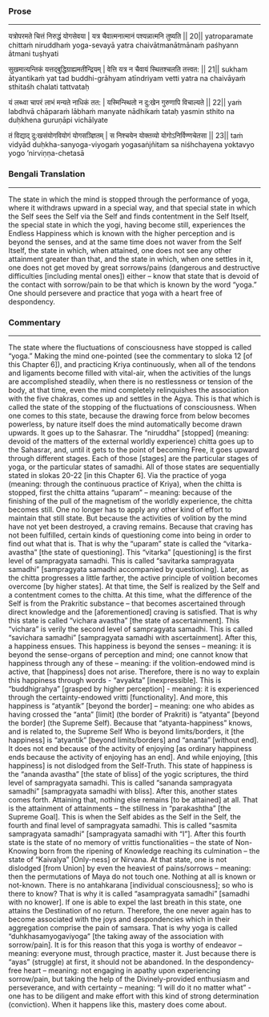 ### Prose 
 --- 
यत्रोपरमते चित्तं निरुद्धं योगसेवया |
यत्र चैवात्मनात्मानं पश्यन्नात्मनि तुष्यति || 20||
yatroparamate chittaṁ niruddhaṁ yoga-sevayā
yatra chaivātmanātmānaṁ paśhyann ātmani tuṣhyati

सुखमात्यन्तिकं यत्तद्बुद्धिग्राह्यमतीन्द्रियम् |
वेत्ति यत्र न चैवायं स्थितश्चलति तत्त्वत: || 21||
sukham ātyantikaṁ yat tad buddhi-grāhyam atīndriyam
vetti yatra na chaivāyaṁ sthitaśh chalati tattvataḥ

यं लब्ध्वा चापरं लाभं मन्यते नाधिकं तत: |
यस्मिन्स्थितो न दु:खेन गुरुणापि विचाल्यते || 22||
yaṁ labdhvā chāparaṁ lābhaṁ manyate nādhikaṁ tataḥ
yasmin sthito na duḥkhena guruṇāpi vichālyate

तं विद्याद् दु:खसंयोगवियोगं योगसञ्ज्ञितम् |
स निश्चयेन योक्तव्यो योगोऽनिर्विण्णचेतसा || 23||
taṁ vidyād duḥkha-sanyoga-viyogaṁ yogasaṅjñitam
sa niśhchayena yoktavyo yogo ’nirviṇṇa-chetasā

### Bengali Translation 
 --- 
The state in which the mind is stopped through the performance of yoga, where it withdraws upward in a special way, and that special state in which the Self sees the Self via the Self and finds contentment in the Self Itself, the special state in which the yogi, having become still, experiences the Endless Happiness which is known with the higher perception and is beyond the senses, and at the same time does not waver from the Self Itself, the state in which, when attained, one does not see any other attainment greater than that, and the state in which, when one settles in it, one does not get moved by great sorrows/pains (dangerous and destructive difficulties [including mental ones]) either – know that state that is devoid of the contact with sorrow/pain to be that which is known by the word “yoga.” One should persevere and practice that yoga with a heart free of despondency.

### Commentary 
 --- 
The state where the fluctuations of consciousness have stopped is called “yoga.” Making the mind one-pointed (see the commentary to sloka 12 [of this Chapter 6]), and practicing Kriya continuously, when all of the tendons and ligaments become filled with vital-air, when the activities of the lungs are accomplished steadily, when there is no restlessness or tension of the body, at that time, even the mind completely relinquishes the association with the five chakras, comes up and settles in the Agya. This is that which is called the state of the stopping of the fluctuations of consciousness. When one comes to this state, because the drawing force from below becomes powerless, by nature itself does the mind automatically become drawn upwards. It goes up to the Sahasrar. The “niruddha” [stopped] (meaning: devoid of the matters of the external worldly experience) chitta goes up to the Sahasrar, and, until it gets to the point of becoming Free, it goes upward through different stages. Each of those [stages] are the particular stages of yoga, or the particular states of samadhi. All of those states are sequentially stated in slokas 20-22 [in this Chapter 6]. Via the practice of yoga (meaning: through the continuous practice of Kriya), when the chitta is stopped, first the chitta attains “uparam” – meaning: because of the finishing of the pull of the magnetism of the worldly experience, the chitta becomes still. One no longer has to apply any other kind of effort to maintain that still state. But because the activities of volition by the mind have not yet been destroyed, a craving remains. Because that craving has not been fulfilled, certain kinds of questioning come into being in order to find out what that is. That is why the “uparam” state is called the “vitarka-avastha” [the state of questioning]. This “vitarka” [questioning] is the first level of sampragyata samadhi. This is called “savitarka sampragyata samadhi” [sampragyata samadhi accompanied by questioning]. Later, as the chitta progresses a little farther, the active principle of volition becomes overcome [by higher states]. At that time, the Self is realized by the Self and a contentment comes to the chitta. At this time, what the difference of the Self is from the Prakritic substance – that becomes ascertained through direct knowledge and the [aforementioned] craving is satisfied. That is why this state is called “vichara avastha” [the state of ascertainment]. This “vichara” is verily the second level of sampragyata samadhi. This is called “savichara samadhi” [sampragyata samadhi with ascertainment]. After this, a happiness ensues. This happiness is beyond the senses – meaning: it is beyond the sense-organs of perception and mind; one cannot know that happiness through any of these – meaning: if the volition-endowed mind is active, that [happiness] does not arise. Therefore, there is no way to explain this happiness through words - “avyakta” [inexpressible]. This is “buddhigrahya” [grasped by higher perception] - meaning: it is experienced through the certainty-endowed vritti [functionality]. And more, this happiness is “atyantik” [beyond the border] – meaning: one who abides as having crossed the “anta” [limit] (the border of Prakriti) is “atyanta” [beyond the border] (the Supreme Self). Because that “atyanta-happiness” knows, and is related to, the  Supreme Self Who is beyond limits/borders, it [the happiness] is “atyantik” [beyond limits/borders] and “ananta” [without end]. It does not end because of the activity of enjoying [as ordinary happiness ends because the activity of enjoying has an end]. And while enjoying, [this happiness] is not dislodged from the Self-Truth. This state of happiness is the “ananda avastha” [the state of bliss] of the yogic scriptures, the third level of sampragyata samadhi. This is called “sananda sampragyata samadhi” [sampragyata samadhi with bliss]. After this, another states comes forth. Attaining that, nothing else remains [to be attained] at all. That is the attainment of attainments – the stillness in “parakashtha” [the Supreme Goal]. This is when the Self abides as the Self in the Self, the fourth and final level of sampragyata samadhi. This is called “sasmita sampragyata samadhi” [sampragyata samadhi with “I”]. After this fourth state is the state of no memory of vrittis functionalities – the state of Non-Knowing born from the ripening of Knowledge reaching its culmination – the state of “Kaivalya” [Only-ness] or Nirvana. At that state, one is not dislodged [from Union] by even the heaviest of pains/sorrows – meaning: then the permutations of Maya do not touch one. Nothing at all is known or not-known. There is no antahkarana [individual consciousness]; so who is there to know? That is why it is called “asampragyata samadhi” [samadhi with no knower]. If one is able to expel the last breath in this state, one attains the Destination of no return. Therefore, the one never again has to become associated with the joys and despondencies which in their aggregation comprise the pain of samsara. That is why yoga is called “duhkhasamyogaviyoga” [the taking away of the association with sorrow/pain]. It is for this reason that this yoga is worthy of endeavor – meaning: everyone must, through practice, master it. Just because there is “ayas” (struggle) at first, it should not be abandoned. In the despondency-free heart – meaning: not engaging in apathy upon experiencing sorrow/pain, but taking the help of the Divinely-provided enthusiasm and perseverance, and with certainty – meaning: “I will do it no matter what” - one has to be diligent and make effort with this kind of strong determination (conviction). When it happens like this, mastery does come about. 
